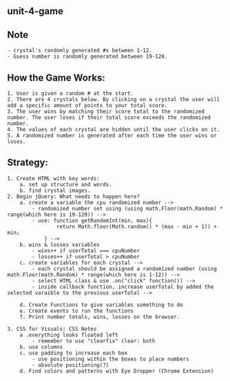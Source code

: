 ## unit-4-game

## Note
    - crystal's randomly generated #s between 1-12.
    - Guess number is randomly generated between 19-120.

## How the Game Works: 
    1. User is given a random # at the start.
    2. There are 4 crystals below. By clicking on a crystal the user will add a specific amount of points to your total score. 
    3. The user wins by matching their score total to the randomized number. The user loses if their total score exceeds the randomized       number. 
    4. The values of each crystal are hidden until the user clicks on it.
    5. A randomized number is generated after each time the user wins or loses.

## Strategy: 
    1. Create HTML with key words:
        a. set up structure and words. 
        b. find crystal images.
    2. Begin jQuery: What needs to happen here?
        a. create a variable the cpu randomized number -->
            - randomized number set using (using math.Floor(math.Random) * range(which here is 19-120)) -->
            - use: function getRandomInt(min, max){
                    return Math.floor(Math.random() * (max - min + 1)) + min;
                } -->
        b. wins & losses variables
            - wins++ if userTotal === cpuNumber
            - losses++ if userTotal > cpuNumber
        c. create variables for each crystal -->
            - each crystal should be assigned a randomized number (using math.Floor(math.Random) * range(which here is 1-12)) -->
            - select HTML class & use .on("click" function()) -->
            - inside callback function, increase userTotal by added the selected varaible to the previous userTotal -->
         
        d. Create Functions to give variables something to do
        e. Create events to run the functions
        f. Print number totals, wins, losses on the browser.            
    
    3. CSS for Visuals: CSS Notes
        a .everything looks floated left 
            - remember to use "clearfix" clear: both
        b. use columns
        c. use padding to increase each box
            - use positioning within the boxes to place numbers
            - absolute positioning(?)
        d. Find colors and patterns with Eye Dropper (Chrome Extension)
